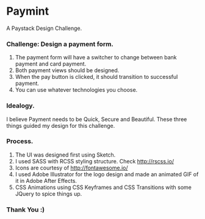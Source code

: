 # Paymint
A Paystack Design Challenge.

### Challenge: Design a payment form.
1. The payment form will have a switcher to change between bank payment and card payment.
2. Both payment views should be designed.
3. When the pay button is clicked, it should transition to successful payment.
4. You can use whatever technologies you choose.

### Idealogy.

I believe Payment needs to be Quick, Secure and Beautiful. These three things guided my design for this challenge.

### Process.
1. The UI was designed first using Sketch.
2. I used SASS with RCSS styling structure. Check http://rscss.io/
3. Icons are courtesy of http://fontawesome.io/
4. I used Adobe Illustrator for the logo design and made an animated GIF of it in Adobe After Effects.
5. CSS Animations using CSS Keyframes and CSS Transitions with some JQuery to spice things up.

### Thank You :)
